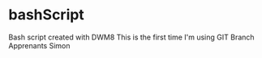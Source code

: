 # bashScript
Bash script created with DWM8
This is the first time I'm using GIT
Branch Apprenants
Simon

